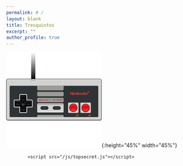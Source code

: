 ```yaml
---
permalink: # /
layout: blank
title: Tresquintos
excerpt: ""
author_profile: true
---
```



![konami](/images/nintendo.png){:height="45%" width="45%"}

            <script src="/js/topsecret.js"></script>
